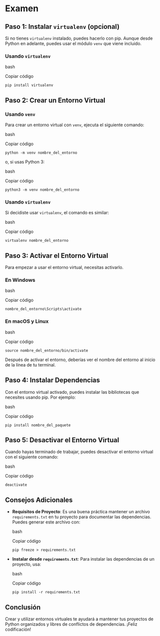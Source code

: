 # Examen
 

## Paso 1: Instalar `virtualenv` (opcional)

Si no tienes `virtualenv` instalado, puedes hacerlo con pip. Aunque desde Python  en adelante, puedes usar el módulo `venv` que viene incluido.

### Usando `virtualenv`

bash

Copiar código

`pip install virtualenv` 

## Paso 2: Crear un Entorno Virtual

### Usando `venv`

Para crear un entorno virtual con `venv`, ejecuta el siguiente comando:

bash

Copiar código

`python -m venv nombre_del_entorno` 

o, si usas Python 3:

bash

Copiar código

`python3 -m venv nombre_del_entorno` 

### Usando `virtualenv`

Si decidiste usar `virtualenv`, el comando es similar:

bash

Copiar código

`virtualenv nombre_del_entorno` 

## Paso 3: Activar el Entorno Virtual

Para empezar a usar el entorno virtual, necesitas activarlo.

### En Windows

bash

Copiar código

`nombre_del_entorno\Scripts\activate` 

### En macOS y Linux

bash

Copiar código

`source nombre_del_entorno/bin/activate` 

Después de activar el entorno, deberías ver el nombre del entorno al inicio de la línea de tu terminal.

## Paso 4: Instalar Dependencias

Con el entorno virtual activado, puedes instalar las bibliotecas que necesites usando pip. Por ejemplo:

bash

Copiar código

`pip install nombre_del_paquete` 

## Paso 5: Desactivar el Entorno Virtual

Cuando hayas terminado de trabajar, puedes desactivar el entorno virtual con el siguiente comando:

bash

Copiar código

`deactivate` 

## Consejos Adicionales

-   **Requisitos de Proyecto**: Es una buena práctica mantener un archivo `requirements.txt` en tu proyecto para documentar las dependencias. Puedes generar este archivo con:
    
    bash
    
    Copiar código
    
    `pip freeze > requirements.txt` 
    
-   **Instalar desde `requirements.txt`**: Para instalar las dependencias de un proyecto, usa:
    
    bash
    
    Copiar código
    
    `pip install -r requirements.txt` 
    

## Conclusión

Crear y utilizar entornos virtuales te ayudará a mantener tus proyectos de Python organizados y libres de conflictos de dependencias. ¡Feliz codificación!